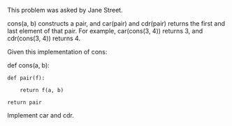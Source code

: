 This problem was asked by Jane Street.



cons(a, b) constructs a pair, and car(pair) and cdr(pair) 
returns the first and last element of that pair. For example, 
car(cons(3, 4)) returns 3, and cdr(cons(3, 4)) returns 4.



Given this implementation of cons:


def cons(a, b):

    def pair(f):

        return f(a, b)

    return pair



Implement car and cdr.